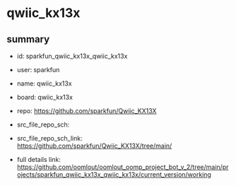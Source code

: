 # qwiic_kx13x
 
## summary 
* id: sparkfun_qwiic_kx13x_qwiic_kx13x
* user: sparkfun
* name: qwiic_kx13x
* board: qwiic_kx13x
* repo: https://github.com/sparkfun/Qwiic_KX13X



* src_file_repo_sch: 
* src_file_repo_sch_link: https://github.com/sparkfun/Qwiic_KX13X/tree/main/
* full details link: https://github.com/oomlout/oomlout_oomp_project_bot_v_2/tree/main/projects/sparkfun_qwiic_kx13x_qwiic_kx13x/current_version/working  







